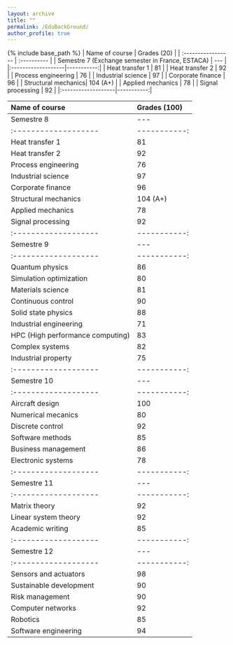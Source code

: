 ```yaml
---
layout: archive
title: ""
permalink: /EduBackGround/
author_profile: true
---
```


{% include base_path %}
| Name of course       | Grades (20)      |
| :----------------- | :---------- |
| Semestre 7 (Exchange semester in France, ESTACA)         | ---       |
|:-------------------|-----------:|
| Heat transfer 1     | 81          |
| Heat transfer 2     | 92          |
| Process engineering | 76          |
| Industrial science  | 97          |
| Corporate finance   | 96          |
| Structural mechanics| 104 (A+)    |
| Applied mechanics   | 78          |
| Signal processing   | 92          |
|:-------------------|-----------:|


| Name of course       | Grades (100)      |
| :----------------- | :---------- |
| Semestre 8         | ---       |
|:-------------------|-----------:|
| Heat transfer 1     | 81          |
| Heat transfer 2     | 92          |
| Process engineering | 76          |
| Industrial science  | 97          |
| Corporate finance   | 96          |
| Structural mechanics| 104 (A+)    |
| Applied mechanics   | 78          |
| Signal processing   | 92          |
|:-------------------|-----------:|
| Semestre 9         | ---       |
|:-------------------|-----------:|
| Quantum physics     | 86          |
| Simulation optimization | 80          |
| Materials science   | 81         |
| Continuous control  | 90          |
| Solid state physics | 88         |
| Industrial engineering | 71         |
| HPC (High performance computing) | 83       |
| Complex systems     | 82          |
| Industrial property | 75          |
|:-------------------|-----------:|
| Semestre 10        | ---       |
|:-------------------|-----------:|
| Aircraft design     | 100         |
| Numerical mecanics  | 80          |
| Discrete control    | 92          |
| Software methods    | 85          |
| Business management | 86         |
| Electronic systems  | 78          |
|:-------------------|-----------:|
| Semestre 11        | ---       |
|:-------------------|-----------:|
| Matrix theory       | 92          |
| Linear system theory| 92          |
| Academic writing    | 85          |
|:-------------------|-----------:|
| Semestre 12        | ---       |
|:-------------------|-----------:|
| Sensors and actuators | 98         |
| Sustainable development | 90         |
| Risk management     | 90          |
| Computer networks   | 92          |
| Robotics            | 85          |
| Software engineering| 94          |






